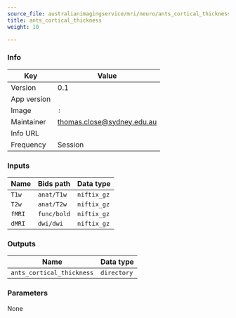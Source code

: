 ```yaml
---
source_file: australianimagingservice/mri/neuro/ants_cortical_thickness.py
title: ants_cortical_thickness
weight: 10

---
```




### Info
|Key|Value|
|---|-----|
|Version|0.1|
|App version||
|Image|`:`|
|Maintainer|thomas.close@sydney.edu.au|
|Info URL||
|Frequency|Session|

### Inputs
|Name|Bids path|Data type|
|----|---------|---------|
|`T1w`|`anat/T1w`|`niftix_gz`|
|`T2w`|`anat/T2w`|`niftix_gz`|
|`fMRI`|`func/bold`|`niftix_gz`|
|`dMRI`|`dwi/dwi`|`niftix_gz`|

### Outputs
|Name|Data type|
|----|---------|
|`ants_cortical_thickness`|`directory`|

### Parameters
None

